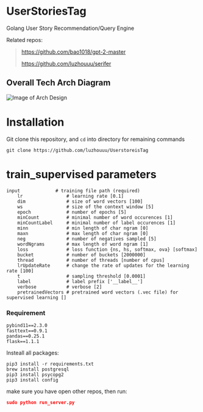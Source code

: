 # UserStoriesTag 

Golang User Story Recommendation/Query Engine

Related repos:
> https://github.com/bao1018/gpt-2-master
>
> https://github.com/luzhouuu/serifer

## Overall Tech Arch Diagram

![Image of Arch Design](https://i.imgur.com/I1Y3GiG.png)

# Installation

Git clone this repository, and `cd` into directory for remaining commands

```
git clone https://github.com/luzhouuu/UserstoreisTag
```

# train_supervised parameters

```
input             # training file path (required)
    lr                # learning rate [0.1]
    dim               # size of word vectors [100]
    ws                # size of the context window [5]
    epoch             # number of epochs [5]
    minCount          # minimal number of word occurences [1]
    minCountLabel     # minimal number of label occurences [1]
    minn              # min length of char ngram [0]
    maxn              # max length of char ngram [0]
    neg               # number of negatives sampled [5]
    wordNgrams        # max length of word ngram [1]
    loss              # loss function {ns, hs, softmax, ova} [softmax]
    bucket            # number of buckets [2000000]
    thread            # number of threads [number of cpus]
    lrUpdateRate      # change the rate of updates for the learning rate [100]
    t                 # sampling threshold [0.0001]
    label             # label prefix ['__label__']
    verbose           # verbose [2]
    pretrainedVectors # pretrained word vectors (.vec file) for supervised learning []
```


### Requirement

```
pybind11==2.3.0
fasttext==0.9.1
pandas==0.25.1
flask==1.1.1
```
Insteall all packages:

```
pip3 install -r requirements.txt
brew install postgresql
pip3 install psycopg2
pip3 install config
```

make sure you have open other repos, then run:

```json
sudo python run_server.py
```